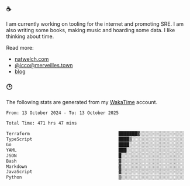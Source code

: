 ### ☕

I am currently working on tooling for the internet and promoting SRE. I am also writing some books, making music and hoarding some data. I like thinking about time.

Read more:

 - [natwelch.com](https://natwelch.com)
 - [@icco@merveilles.town](https://merveilles.town/@icco)
 - [blog](https://writing.natwelch.com)

### 🕒

The following stats are generated from my [WakaTime](https://wakatime.com/@icco) account.

<!--START_SECTION:waka-->

```txt
From: 13 October 2024 - To: 13 October 2025

Total Time: 471 hrs 47 mins

Terraform                                  ███████▓░░░░░░░░░░░░░░░░░   30.12 %
TypeScript                                 ████▒░░░░░░░░░░░░░░░░░░░░   17.11 %
Go                                         ████░░░░░░░░░░░░░░░░░░░░░   16.29 %
YAML                                       ███░░░░░░░░░░░░░░░░░░░░░░   11.90 %
JSON                                       █░░░░░░░░░░░░░░░░░░░░░░░░   03.72 %
Bash                                       ▓░░░░░░░░░░░░░░░░░░░░░░░░   02.87 %
Markdown                                   ▓░░░░░░░░░░░░░░░░░░░░░░░░   02.65 %
JavaScript                                 ▓░░░░░░░░░░░░░░░░░░░░░░░░   02.03 %
Python                                     ▒░░░░░░░░░░░░░░░░░░░░░░░░   01.66 %
```

<!--END_SECTION:waka-->
